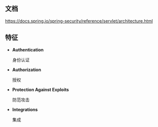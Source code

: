 ## 文档

https://docs.spring.io/spring-security/reference/servlet/architecture.html



## 特征

- **Authentication**

  身份认证

- **Authorization**

  授权

- **Protection Against Exploits**

  防范攻击

- **Integrations**

  集成

